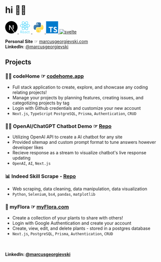 # hi 👨‍💻

 <p align="left"> <a href="https://reactjs.org/" target="_blank" rel="noreferrer"> <img src="https://raw.githubusercontent.com/devicons/devicon/master/icons/nextjs/nextjs-original.svg" alt="nextjs" width="40" height="40"/> <a href="https://reactjs.org/" target="_blank" rel="noreferrer"> <img src="https://raw.githubusercontent.com/devicons/devicon/master/icons/react/react-original-wordmark.svg" alt="react" width="40" height="40"/> </a>  </a> <a href="https://www.python.org" target="_blank" rel="noreferrer"> <img src="https://raw.githubusercontent.com/devicons/devicon/master/icons/python/python-original.svg" alt="python" width="40" height="40"/> </a> <a href="https://developer.mozilla.org/en-US/docs/Web/JavaScript" target="_blank" rel="noreferrer"> <img src="https://raw.githubusercontent.com/devicons/devicon/master/icons/typescript/typescript-original.svg" alt="typescript" width="40" height="40"/> <a href="https://svelte.dev" target="_blank" rel="noreferrer"> <img src="https://upload.wikimedia.org/wikipedia/commons/1/1b/Svelte_Logo.svg" alt="svelte" width="40" height="40"/> </a> </p>

**Personal Site** ☞ [marcusgeorgievski.com](https://marcusgeorgievski.com) \
**LinkedIn**: [@marcusgeorgievski](https://www.linkedin.com/in/marcusgeorgievski/)


## Projects 

### 👨‍💻 codeHome ☞ [codehome.app](https://codehome.app/)
- Full stack application to create, explore, and showcase any coding relating projects!
- Manage your projects by planning features, creating issues, and categotizing projects by tag
- Login with Github credentials and customize your new account
- `Next.js`, `TypeScript` `PostgreSQL`, `Prisma`, `Authentication`, `CRUD`

### 🤖💬 OpenAI/ChatGPT Chatbot Demo ☞ [Repo](https://github.com/marcusgeorgievski/openai-chatbot)
- Utilizing OpenAI API to create a AI chatbot for any site
- Provided sitemap and custom prompt format to tune answers however developer likes
- Recieve response as a stream to visualize chatbot's live response updating
- `OpenAI`, `AI`, `Next.js`

### 📊 Indeed Skill Scrape - [Repo](https://github.com/marcusgeorgievski/indeed-skill-scrape)
- Web scraping, data cleaning, data manipulation, data visualization
- `Python`, `Selenium`, `bs4`, `pandas`, `matplotlib`


### 🌱 myFlora ☞ [myFlora.com](https://my-flora-xi.vercel.app/)
- Create a collection of your plants to share with others!
- Login with Google Authentication and create your account
- Create, view, edit, and delete plants - stored in a postgres database
- `Next.js`, `PostgreSQL`, `Prisma`, `Authentication`, `CRUD`

 </br>
 
 #### LinkedIn: [@marcusgeorgievski](https://www.linkedin.com/in/marcusgeorgievski/)
